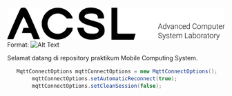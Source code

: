 ![ACSL Logo](images/logo.png)
Format: ![Alt Text](url)

Selamat datang di repository praktikum Mobile Computing System. 


```java
   MqttConnectOptions mqttConnectOptions = new MqttConnectOptions();
        mqttConnectOptions.setAutomaticReconnect(true);
        mqttConnectOptions.setCleanSession(false);
```
